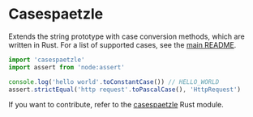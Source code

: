 # Casespaetzle

Extends the string prototype with case conversion methods, which are written in Rust. For a list of supported cases, see the [main README](https://github.com/anatoly03/casespaetzle).

```ts
import 'casespaetzle'
import assert from 'node:assert'

console.log('hello world'.toConstantCase()) // HELLO_WORLD
assert.strictEqual('http request'.toPascalCase(), 'HttpRequest')
```

If you want to contribute, refer to the [casespaetzle](https://github.com/Anatoly03/casespaetzle/tree/master/casespaetzle) Rust module.
